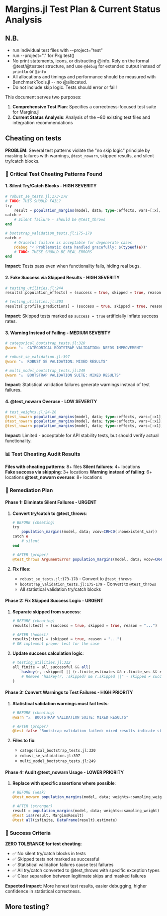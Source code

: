 # Margins.jl Test Plan & Current Status Analysis

## N.B.

- run individual test files with --project="test"
- run --project="." for Pkg.test()
- No print statements, icons, or distracting @info. Rely on the formal @test/@testset structure, and use `@debug` for extended output instead of `println` or `@info`
- All allocations and timings and performance should be measured with BenchmarkTools.jl -- no @allocated.
- Do not include skip logic. Tests should error or fail!

This document serves two purposes:
1. **Comprehensive Test Plan**: Specifies a correctness-focused test suite for Margins.jl
2. **Current Status Analysis**: Analysis of the ~80 existing test files and integration recommendations

## Cheating on tests

**PROBLEM**: Several test patterns violate the "no skip logic" principle by masking failures with warnings, `@test_nowarn`, skipped results, and silent try/catch blocks.

### 🚨 **Critical Test Cheating Patterns Found**

#### **1. Silent Try/Catch Blocks** - **HIGH SEVERITY** 
```julia
# robust_se_tests.jl:173-178
# TODO: THIS SHOULD FAIL?
try
    result = population_margins(model, data; type=:effects, vars=[:x], vcov=CRHC0(:nonexistent_var))
catch e
    # Silent failure - should be @test_throws
end

# bootstrap_validation_tests.jl:175-179  
catch e
    # Graceful failure is acceptable for degenerate cases
    @debug "✓ Problematic data handled gracefully: $(typeof(e))"
    # TODO: THESE SHOULD BE REAL ERRORS
end
```
**Impact**: Tests pass even when functionality fails, hiding real bugs.

#### **2. Fake Success via Skipped Results** - **HIGH SEVERITY**
```julia
# testing_utilities.jl:244
results[:population_effects] = (success = true, skipped = true, reason = "No continuous variables for effects testing")

# testing_utilities.jl:303  
results[:profile_predictions] = (success = true, skipped = true, reason = "Profile predictions at :means not supported for categorical-only models")
```
**Impact**: Skipped tests marked as `success = true` artificially inflate success rates.

#### **3. Warning Instead of Failing** - **MEDIUM SEVERITY**
```julia  
# categorical_bootstrap_tests.jl:320
@warn "⚠️  CATEGORICAL BOOTSTRAP VALIDATION: NEEDS IMPROVEMENT"

# robust_se_validation.jl:397
@warn "⚠️  ROBUST SE VALIDATION: MIXED RESULTS"

# multi_model_bootstrap_tests.jl:249
@warn "⚠️  BOOTSTRAP VALIDATION SUITE: MIXED RESULTS"
```
**Impact**: Statistical validation failures generate warnings instead of test failures.

#### **4. @test_nowarn Overuse** - **LOW SEVERITY**
```julia
# test_weights.jl:24-26 
@test_nowarn population_margins(model, data; type=:effects, vars=[:x1], weights=data.sampling_weight)
@test_nowarn population_margins(model, data; type=:effects, vars=[:x1], weights=:sampling_weight)
@test_nowarn population_margins(model, data; type=:effects, vars=[:x1], weights=nothing)
```
**Impact**: Limited - acceptable for API stability tests, but should verify actual functionality.

### 📊 **Test Cheating Audit Results**

**Files with cheating patterns**: 8+ files
**Silent failures**: 4+ locations  
**Fake success via skipping**: 3+ locations
**Warning instead of failing**: 6+ locations
**@test_nowarn overuse**: 8+ locations

### 🔧 **Remediation Plan**

#### **Phase 1: Eliminate Silent Failures** - **URGENT**
1. **Convert try/catch to @test_throws**:
   ```julia
   # BEFORE (cheating)
   try
       population_margins(model, data; vcov=CRHC0(:nonexistent_var))
   catch e
       # silent
   end
   
   # AFTER (proper)
   @test_throws ArgumentError population_margins(model, data; vcov=CRHC0(:nonexistent_var))
   ```

2. **Fix files**:
   - `robust_se_tests.jl:173-178` - Convert to `@test_throws`
   - `bootstrap_validation_tests.jl:175-179` - Convert to `@test_throws`
   - All statistical validation try/catch blocks

#### **Phase 2: Fix Skipped Success Logic** - **URGENT**  
1. **Separate skipped from success**:
   ```julia
   # BEFORE (cheating)
   results[:test] = (success = true, skipped = true, reason = "...")
   
   # AFTER (honest)
   results[:test] = (skipped = true, reason = "...")
   # OR implement proper test for the case
   ```

2. **Update success calculation logic**:
   ```julia
   # testing_utilities.jl:312
   all_finite = all_successful && all(
       haskey(r, :skipped) || (r.finite_estimates && r.finite_ses && r.positive_ses)
       # Remove "haskey(r, :skipped) && r.skipped ||" - skipped ≠ success
   )
   ```

#### **Phase 3: Convert Warnings to Test Failures** - **HIGH PRIORITY**
1. **Statistical validation warnings must fail tests**:
   ```julia  
   # BEFORE (cheating)
   @warn "⚠️  BOOTSTRAP VALIDATION SUITE: MIXED RESULTS"
   
   # AFTER (proper)
   @test false "Bootstrap validation failed: mixed results indicate statistical errors"
   ```

2. **Files to fix**:
   - `categorical_bootstrap_tests.jl:320`
   - `robust_se_validation.jl:397`  
   - `multi_model_bootstrap_tests.jl:249`

#### **Phase 4: Audit @test_nowarn Usage** - **LOWER PRIORITY**
1. **Replace with specific assertions where possible**:
   ```julia
   # BEFORE (weak)
   @test_nowarn population_margins(model, data; weights=:sampling_weight)
   
   # AFTER (stronger)  
   result = population_margins(model, data; weights=:sampling_weight)
   @test isa(result, MarginsResult)
   @test all(isfinite, DataFrame(result).estimate)
   ```

### 🎯 **Success Criteria**

**ZERO TOLERANCE for test cheating**:
- ✅ No silent try/catch blocks in tests
- ✅ Skipped tests not marked as successful  
- ✅ Statistical validation failures cause test failures
- ✅ All try/catch converted to @test_throws with specific exception types
- ✅ Clear separation between legitimate skips and masked failures

**Expected impact**: More honest test results, easier debugging, higher confidence in statistical correctness.

## More testing?

